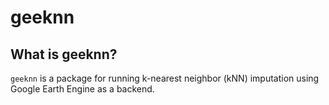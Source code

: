 # geeknn

## What is geeknn?

`geeknn` is a package for running k-nearest neighbor (kNN) imputation using Google Earth Engine as a backend.
